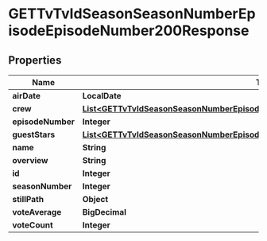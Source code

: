 

# GETTvTvIdSeasonSeasonNumberEpisodeEpisodeNumber200Response


## Properties

| Name | Type | Description | Notes |
|------------ | ------------- | ------------- | -------------|
|**airDate** | **LocalDate** |  |  [optional] |
|**crew** | [**List&lt;GETTvTvIdSeasonSeasonNumberEpisodeEpisodeNumber200ResponseCrewInner&gt;**](GETTvTvIdSeasonSeasonNumberEpisodeEpisodeNumber200ResponseCrewInner.md) |  |  [optional] |
|**episodeNumber** | **Integer** |  |  [optional] |
|**guestStars** | [**List&lt;GETTvTvIdSeasonSeasonNumberEpisodeEpisodeNumber200ResponseGuestStarsInner&gt;**](GETTvTvIdSeasonSeasonNumberEpisodeEpisodeNumber200ResponseGuestStarsInner.md) |  |  [optional] |
|**name** | **String** |  |  [optional] |
|**overview** | **String** |  |  [optional] |
|**id** | **Integer** |  |  [optional] |
|**seasonNumber** | **Integer** |  |  [optional] |
|**stillPath** | **Object** |  |  [optional] |
|**voteAverage** | **BigDecimal** |  |  [optional] |
|**voteCount** | **Integer** |  |  [optional] |



